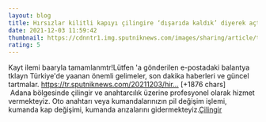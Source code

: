 ```yaml
--- 
layout: blog
title: Hırsızlar kilitli kapıyı çilingire ‘dışarıda kaldık’ diyerek açtırmış
date: 2021-12-03 11:59:42
thumbnail: https://cdnntr1.img.sputniknews.com/images/sharing/article/tur/1051414112.jpg?10514140001638532783
rating: 5
---
```

Kayt ilemi baaryla tamamlanmtr!Lütfen 'a gönderilen e-postadaki balantya tklayn
Türkiye'de yaanan önemli gelimeler, son dakika haberleri ve güncel tartmalar.
https://tr.sputniknews.com/20211203/hir… [+1876 chars]</br>&nbsp;Adana bölgesinde çilingir ve anahtarcılık üzerine profesyonel olarak hizmet vermekteyiz. Oto anahtarı veya kumandalarınızın pil değişim işlemi, kumanda kap değişimi, kumanda arızalarını gidermekteyiz.<a href="https://www.cilingiradana.net/">Çilingir</a>